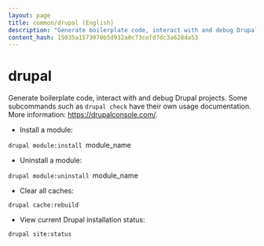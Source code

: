 ```yaml
---
layout: page
title: common/drupal (English)
description: "Generate boilerplate code, interact with and debug Drupal projects."
content_hash: 15035a1573070b5d932a0c73cefd7dc3a628da53
---
```

# drupal

Generate boilerplate code, interact with and debug Drupal projects.
Some subcommands such as `drupal check` have their own usage documentation.
More information: <https://drupalconsole.com/>.

- Install a module:

`drupal module:install `<span class="tldr-var badge badge-pill bg-dark-lm bg-white-dm text-white-lm text-dark-dm font-weight-bold">module_name</span>

- Uninstall a module:

`drupal module:uninstall `<span class="tldr-var badge badge-pill bg-dark-lm bg-white-dm text-white-lm text-dark-dm font-weight-bold">module_name</span>

- Clear all caches:

`drupal cache:rebuild`

- View current Drupal installation status:

`drupal site:status`

